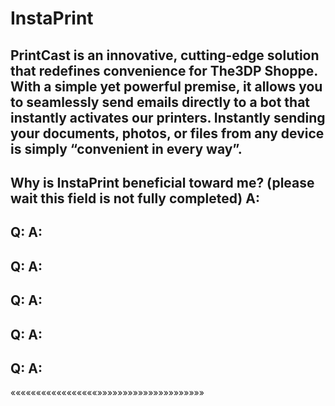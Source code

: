 # InstaPrint
PrintCast is an innovative, cutting-edge solution that redefines convenience for The3DP Shoppe. With a simple yet powerful premise, it allows you to seamlessly send emails directly to a bot that instantly activates our printers. Instantly sending your documents, photos, or files from any device is simply “convenient in every way”. 
----------------------------------------------------------------------------------------------------------------------------------------------------
Why is InstaPrint beneficial toward me? (please wait this field is not fully completed)
A:
--------------------------------------
Q:
A:
--------------------------------------
Q:
A:
--------------------------------------
Q:
A:
--------------------------------------
Q:
A:
--------------------------------------
Q:
A:
--------------------------------------
«««««««««««««««««»»»»»»»»»»»»»»»»»»»»»



